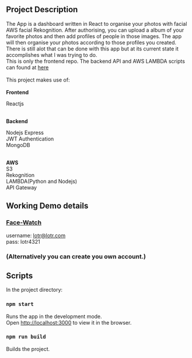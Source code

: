 ## Project Description

The App is a dashboard written in React to organise your photos with facial AWS facial Rekognition. After authorising, you can upload a album of your favorite photos and then add profiles of people in those images. The app will then organise your photos according to those profiles you created.
There is still alot that can be done with this app but at its current state it accomplishes what I was trying to do.<br/>
This is only the frontend repo. The backend API and AWS LAMBDA scripts can found at [here](https://github.com/EstianD/face-watch-backend)<br/><br/>
This project makes use of:<br/><br/>
**Frontend**<br/>

Reactjs<br/><br/>

**Backend**<br/>

Nodejs Express<br/>
JWT Authentication<br/>
MongoDB<br/><br/>

**AWS**<br/>
S3<br/>
Rekognition<br/>
LAMBDA(Python and Nodejs)<br/>
API Gateway

## Working Demo details

### [Face-Watch](http://facewatch.webdev-env.com)

username: lotr@lotr.com<br/>
pass: lotr4321

### (Alternatively you can create you own account.)

## Scripts

In the project directory:

### `npm start`

Runs the app in the development mode.<br />
Open [http://localhost:3000](http://localhost:3000) to view it in the browser.

### `npm run build`

Builds the project.
